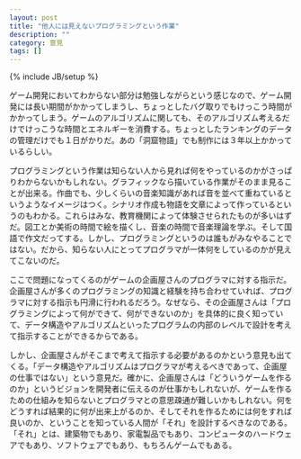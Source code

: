 ```yaml
---
layout: post
title: "他人には見えないプログラミングという作業"
description: ""
category: 意見
tags: []
---
```

{% include JB/setup %}

ゲーム開発においてわからない部分は勉強しながらという感じなので、ゲーム開発には長い期間がかかってしまうし、ちょっとしたバグ取りでもけっこう時間がかかってしまう。ゲームのアルゴリズムに関しても、そのアルゴリズム考えるだけでけっこうな時間とエネルギーを消費する。ちょっとしたランキングのデータの管理だけでも１日がかりだ。あの「洞窟物語」でも制作には３年以上かかっているらしい。

プログラミングという作業は知らない人から見れば何をやっているのかがさっぱりわからないかもしれない。グラフィックなら描いている作業がそのまま見ることが出来る。作曲でも、少しくらいの音楽知識があれば音を並べて重ねているというようなイメージはつく。シナリオ作成も物語を文章によって作っているというのもわかる。これらはみな、教育機関によって体験させられたものが多いはずだ。図工とか美術の時間で絵を描くし、音楽の時間で音楽理論を学ぶ。そして国語で作文だってする。しかし、プログラミングというのは誰もがみなやることではない。だから、知らない人にとってプログラマが一体何をしているのかが見えてこないのだ。

ここで問題になってくるのがゲームの企画屋さんのプログラマに対する指示だ。企画屋さんが多くのプログラミングの知識と経験を持ち合わせていれば、プログラマに対する指示も円滑に行われるだろう。なぜなら、その企画屋さんは「プログラミングによって何ができて、何ができないのか」を具体的に良く知っていて、データ構造やアルゴリズムといったプログラムの内部のレベルで設計を考えて指示することができるからである。

しかし、企画屋さんがそこまで考えて指示する必要があるのかという意見も出てくる。「データ構造やアルゴリズムはプログラマが考えるべきであって、企画屋の仕事ではない」という意見だ。確かに、企画屋さんは「どういうゲームを作るのか」というビジョンを開発者に伝えるのが仕事かもしれないが、ゲームを作るための仕組みを知らないとプログラマとの意思疎通が難しいかもしれない。何をどうすれば結果的に何が出来上がるのか、そしてそれを作るためには何をすれば良いのか、ということを知っている人間が「それ」を設計するべきなのである。「それ」とは、建築物でもあり、家電製品でもあり、コンピュータのハードウェアでもあり、ソフトウェアでもあり、もちろんゲームでもある。
